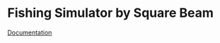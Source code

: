 # Fishing Simulator by Square Beam

[Documentation](https://fallacious-sherbet-c2b.notion.site/Fishing-Simulator-by-Square-Beam-f7d5fc9b5dd54d508efdb881e5dd3cf4)
